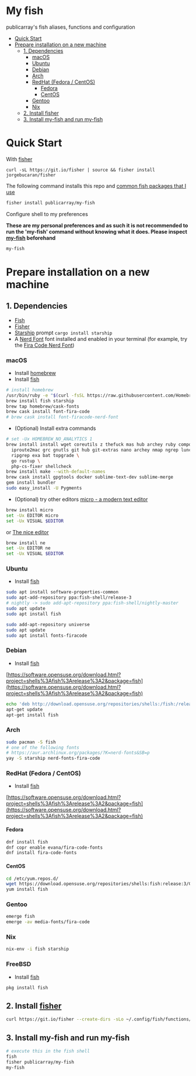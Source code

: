 # My fish

publicarray's fish aliases, functions and configuration

* [Quick Start](#quick-start)
* [Prepare installation on a new machine](#prepare-installation-on-a-new-machine)
    + [1. Dependencies](#1-dependencies)
        + [macOS](#macos)
        + [Ubuntu](#ubuntu)
        + [Debian](#debian)
        + [Arch](#arch)
        + [RedHat (Fedora / CentOS)](#redhat--fedora---centos-)
            - [Fedora](#fedora)
            - [CentOS](#centos)
        + [Gentoo](#gentoo)
        + [Nix](#nix)
    * [2. Install fisher](#2-install-fisher)
    * [3. Install my-fish and run my-fish](#3-install-my-fish-and-run-my-fish)

# Quick Start

With [fisher](https://github.com/jorgebucaran/fisher)

```
curl -sL https://git.io/fisher | source && fisher install jorgebucaran/fisher
```

The following command installs this repo and [common fish packages that I use](https://github.com/publicarray/my-fish/blob/master/conf.d/my-fish.fish)

```sh
fisher install publicarray/my-fish
```

Configure shell to my preferences

**These are my personal preferences and as such it is not recommended to run the 'my-fish' command without knowing what it does. Please inspect [my-fish](https://github.com/publicarray/my-fish/blob/master/functions/my-fish.fish) beforehand**

```sh
my-fish
```

# Prepare installation on a new machine

## 1. Dependencies

* [Fish](http://fishshell.com)
* [Fisher](https://github.com/jorgebucaran/fisher)
* [Starship](https://starship.rs/) prompt `cargo install starship`
* A [Nerd Font](https://www.nerdfonts.com/) font installed and enabled in your terminal (for example, try the [Fira Code Nerd Font](https://www.nerdfonts.com/font-downloads))


### macOS

* Install [homebrew](https://brew.sh/)
* Install [fish](https://fishshell.com/#get_fish_osx)

```sh
# install homebrew
/usr/bin/ruby -e "$(curl -fsSL https://raw.githubusercontent.com/Homebrew/install/master/install)"
brew install fish starship
brew tap homebrew/cask-fonts
brew cask install font-fira-code
# brew cask install font-firacode-nerd-font
```

* (Optional) Install extra commands

```sh
# set -Ux HOMEBREW_NO_ANALYTICS 1
brew install install wget coreutils z thefuck mas hub archey ruby composer php yarn tree grep ack unar \
  iproute2mac grc gnutls git hub git-extras nano archey nmap ngrep lunchy terminal-notifier \
  ripgrep exa bat topgrade \
  go rustup \
  php-cs-fixer shellcheck
brew install make --with-default-names
brew cask install gpgtools docker sublime-text-dev sublime-merge
gem install bundler
sudo easy_install -U Pygments
```

* (Optional) try other editors [micro - a modern text editor](https://github.com/zyedidia/micro)

```sh
brew install micro
set -Ux EDITOR micro
set -Ux VISUAL $EDITOR
```

 or [The nice editor](http://ne.di.unimi.it)

```sh
brew install ne
set -Ux EDITOR ne
set -Ux VISUAL $EDITOR
```

### Ubuntu

* Install [fish](https://fishshell.com/#get_fish_linux)

```sh
sudo apt install software-properties-common
sudo apt-add-repository ppa:fish-shell/release-3
# nightly -> sudo add-apt-repository ppa:fish-shell/nightly-master
sudo apt update
sudo apt install fish

sudo add-apt-repository universe
sudo apt update
sudo apt install fonts-firacode
```

### Debian

* Install [fish](https://fishshell.com/#get_fish_linux)

[https://software.opensuse.org/download.html?project=shells%3Afish%3Arelease%3A2&package=fish](https://software.opensuse.org/download.html?project=shells%3Afish%3Arelease%3A2&package=fish)


```sh
echo 'deb http://download.opensuse.org/repositories/shells:/fish:/release:/3/Debian_9.0/ /' > /etc/apt/sources.list.d/fish.list
apt-get update
apt-get install fish
```

### Arch

```sh
sudo pacman -S fish
# one of the following fonts
# https://aur.archlinux.org/packages/?K=nerd-fonts&SB=p
yay -S starship nerd-fonts-fira-code
```

### RedHat (Fedora / CentOS)

* Install [fish](https://fishshell.com/#get_fish_linux)

[https://software.opensuse.org/download.html?project=shells%3Afish%3Arelease%3A2&package=fish](https://software.opensuse.org/download.html?project=shells%3Afish%3Arelease%3A2&package=fish)

#### Fedora

```sh
dnf install fish
dnf copr enable evana/fira-code-fonts
dnf install fira-code-fonts
```

#### CentOS

```sh
cd /etc/yum.repos.d/
wget https://download.opensuse.org/repositories/shells:fish:release:3/CentOS_8/shells:fish:release:3.repo
yum install fish
```

### Gentoo

```sh
emerge fish
emerge -av media-fonts/fira-code
```

### Nix

```sh
nix-env -i fish starship
```

### FreeBSD

* Install [fish](https://fishshell.com/#get_fish_bsd)

```sh
pkg install fish
```

## 2. Install [fisher](https://github.com/jorgebucaran/fisher)

```sh
curl https://git.io/fisher --create-dirs -sLo ~/.config/fish/functions/fisher.fish
```

## 3. Install my-fish and run my-fish

```sh
# execute this in the fish shell
fish
fisher publicarray/my-fish
my-fish
```
